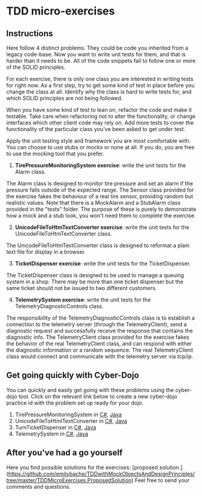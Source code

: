 # TDD micro-exercises

## Instructions

Here follow 4 distinct problems. They could be code you inherited from a legacy code-base. Now you want to write unit tests for them, and that is harder than it needs to be. All of the code snippets fail to follow one or more of the SOLID principles.

For each exercise, there is only one class you are interested in writing tests for right now. As a first step, try to get some kind of test in place before you change the class at all. Identify why the class is hard to write tests for, and which SOLID principles are not being followed. 

When you have some kind of test to lean on, refactor the code and make it testable. Take care when refactoring not to alter the functionality, or change interfaces which other client code may rely on. Add more tests to cover the functionality of the particular class you've been asked to get under test. 

Apply the unit testing style and framework you are most comfortable with. You can choose to use stubs or mocks or none at all. If you do, you are free to use the mocking tool that you prefer.

1. **TirePressureMonitoringSystem exercise**:  write the unit tests for the Alarm class.

The Alarm class is designed to monitor tire pressure and set an alarm if the pressure falls outside of the expected range. The Sensor class provided for the exercise fakes the behaviour of a real tire sensor, providing random but realistic values. Note that there is a MockAlarm and a StubAlarm class provided in the "tests" folder. The purpose of these is purely to demonstrate how a mock and a stub look, you won't need them to complete the exercise.

2. **UnicodeFileToHtmTextConverter exercise**: write the unit tests for the UnicodeFileToHtmTextConverter class.

The UnicodeFileToHtmTextConverter class is designed to reformat a plain text file for display in a browser.

3. **TicketDispenser exercise**: write the unit tests for the TicketDispenser.

The TicketDispenser class is designed to be used to manage a queuing system in a shop. There may be more than one ticket dispenser but the same ticket should not be issued to two different customers.

4. **TelemetrySystem exercise**: write the unit tests for the TelemetryDiagnosticControls class.

The responsibility of the TelemetryDiagnosticControls class is to establish a connection to the telemetry server (through the TelemetryClient), send a diagnostic request and successfully receive the response that contains the diagnostic info. The TelemetryClient class provided for the exercise fakes the behavior of the real TelemetryClient class, and can respond with either the diagnostic information or a random sequence. The real TelemetryClient class would connect and communicate with the telemetry server via tcp/ip.

## Get going quickly with Cyber-Dojo

You can quickly and easily get going with these problems using the cyber-dojo tool. Click on the relevant link below
to create a new cyber-dojo practice id with the problem set up ready for your dojo.

1. TirePressureMonitoringSystem in [C#](http://cyber-dojo.com/forker/fork/634DA0F51B?avatar=zebra&tag=12), [Java](http://cyber-dojo.com/forker/fork/1F1871837F?avatar=buffalo&tag=4)
2. UnicodeFileToHtmlTextConverter in [C#](http://cyber-dojo.com/forker/fork/D98B8E5B4B?avatar=moose&tag=8), [Java](http://cyber-dojo.com/forker/fork/6ADDD13EDF?avatar=elephant&tag=4)
3. TurnTicketDispenser in [C#](http://cyber-dojo.com/forker/fork/BBC507B3D9?avatar=koala&tag=3), [Java](http://cyber-dojo.com/forker/fork/485AF06984?avatar=snake&tag=2)
4. TelemetrySystem in [C#](http://cyber-dojo.com/forker/fork/5566B141D6?avatar=elephant&tag=3), [Java](http://cyber-dojo.com/forker/fork/7A688DF81A?avatar=wolf&tag=4)

## After you've had a go yourself

Here you find possible solutions for the exercises: [proposed solution.] (https://github.com/emilybache/TDDwithMockObjectsAndDesignPrinciples/tree/master/TDDMicroExercises.ProposedSolution) 
Feel free to send your comments and questions.

